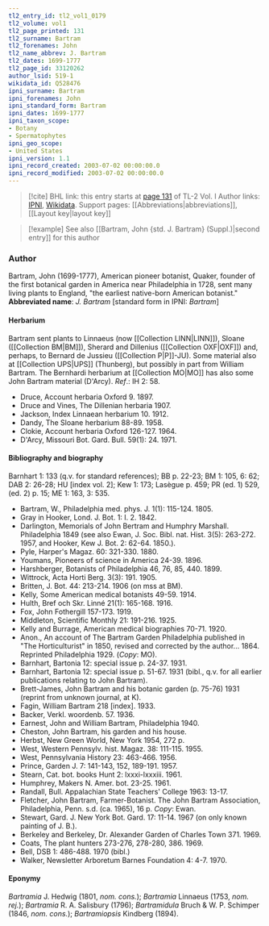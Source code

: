 ```yaml
---
tl2_entry_id: tl2_vol1_0179
tl2_volume: vol1
tl2_page_printed: 131
tl2_surname: Bartram
tl2_forenames: John
tl2_name_abbrev: J. Bartram
tl2_dates: 1699-1777
tl2_page_id: 33120262
author_lsid: 519-1
wikidata_id: Q528476
ipni_surname: Bartram
ipni_forenames: John
ipni_standard_form: Bartram
ipni_dates: 1699-1777
ipni_taxon_scope: 
- Botany
- Spermatophytes
ipni_geo_scope: 
- United States
ipni_version: 1.1
ipni_record_created: 2003-07-02 00:00:00.0
ipni_record_modified: 2003-07-02 00:00:00.0
---
```


> [!cite] BHL link: this entry starts at [page 131](https://www.biodiversitylibrary.org/page/33120262) of TL-2 Vol. I
> Author links: [IPNI](https://www.ipni.org/a/519-1), [Wikidata](https://www.wikidata.org/wiki/Q528476). Support pages: [[Abbreviations|abbreviations]], [[Layout key|layout key]]

> [!example] See also [[Bartram, John {std. J. Bartram} (Suppl.)|second entry]] for this author

### Author

Bartram, John (1699-1777), American pioneer botanist, Quaker, founder of the first botanical garden in America near Philadelphia in 1728, sent many living plants to England, "the earliest native-born American botanist." 
**Abbreviated name**: *J. Bartram* \[standard form in IPNI: *Bartram*\]

#### Herbarium

Bartram sent plants to Linnaeus (now [[Collection LINN|LINN]]), Sloane ([[Collection BM|BM]]), Sherard and Dillenius ([[Collection OXF|OXF]]) and, perhaps, to Bernard de Jussieu ([[Collection P|P]]-JU). Some material also at [[Collection UPS|UPS]] (Thunberg), but possibly in part from William Bartram. The Bernhardi herbarium at [[Collection MO|MO]] has also some John Bartram material (D'Arcy).
*Ref*.: IH 2: 58.
- Druce, Account herbaria Oxford 9. 1897.
- Druce and Vines, The Dillenian herbaria 1907.
- Jackson, Index Linnaean herbarium 10. 1912.
- Dandy, The Sloane herbarium 88-89. 1958.
- Clokie, Account herbaria Oxford 126-127. 1964.
- D'Arcy, Missouri Bot. Gard. Bull. 59(1): 24. 1971.

#### Bibliography and biography

Barnhart 1: 133 (q.v. for standard references); BB p. 22-23; BM 1: 105, 6: 62; DAB 2: 26-28; HU \[index vol. 2\]; Kew 1: 173; Lasègue p. 459; PR (ed. 1) 529, (ed. 2) p. 15; ME 1: 163, 3: 535.
- Bartram, W., Philadelphia med. phys. J. 1(1): 115-124. 1805.
- Gray in Hooker, Lond. J. Bot. 1: I. 2. 1842.
- Darlington, Memorials of John Bertram and Humphry Marshall. Philadelphia 1849 (see also Ewan, J. Soc. Bibl. nat. Hist. 3(5): 263-272. 1957, and Hooker, Kew J. Bot. 2: 62-64. 1850.).
- Pyle, Harper's Magaz. 60: 321-330. 1880.
- Youmans, Pioneers of science in America 24-39. 1896.
- Harshberger, Botanists of Philadelphia 46, 76, 85, 440. 1899.
- Wittrock, Acta Horti Berg. 3(3): 191. 1905.
- Britten, J. Bot. 44: 213-214. 1906 (on mss at BM).
- Kelly, Some American medical botanists 49-59. 1914.
- Hulth, Bref och Skr. Linné 21(1): 165-168. 1916.
- Fox, John Fothergill 157-173. 1919.
- Middleton, Scientific Monthly 21: 191-216. 1925.
- Kelly and Burrage, American medical biographies 70-71. 1920.
- Anon., An account of The Bartram Garden Philadelphia published in "The Horticulturist" in 1850, revised and corrected by the author... 1864. Reprinted Philadelphia 1929. (*Copy*: MO).
- Barnhart, Bartonia 12: special issue p. 24-37. 1931.
- Barnhart, Bartonia 12: special issue p. 51-67. 1931 (bibl., q.v. for all earlier publications relating to John Bartram).
- Brett-James, John Bartram and his botanic garden (p. 75-76) 1931 (reprint from unknown journal, at K).
- Fagin, William Bartram 218 \[index\]. 1933.
- Backer, Verkl. woordenb. 57. 1936.
- Earnest, John and William Bartram, Philadelphia 1940.
- Cheston, John Bartram, his garden and his house.
- Herbst, New Green World, New York 1954, 272 p.
- West, Western Pennsylv. hist. Magaz. 38: 111-115. 1955.
- West, Pennsylvania History 23: 463-466. 1956.
- Prince, Garden J. 7: 141-143, 152, 189-191. 1957.
- Stearn, Cat. bot. books Hunt 2: lxxxi-lxxxiii. 1961.
- Humphrey, Makers N. Amer. bot. 23-25. 1961.
- Randall, Bull. Appalachian State Teachers' College 1963: 13-17.
- Fletcher, John Bartram, Farmer-Botanist. The John Bartram Association, Philadelphia, Penn. s.d. (ca. 1965), 16 p. *Copy*: Ewan.
- Stewart, Gard. J. New York Bot. Gard. 17: 11-14. 1967 (on only known painting of J. B.).
- Berkeley and Berkeley, Dr. Alexander Garden of Charles Town 371. 1969.
- Coats, The plant hunters 273-276, 278-280, 386. 1969.
- Bell, DSB 1: 486-488. 1970 (bibl.)
- Walker, Newsletter Arboretum Barnes Foundation 4: 4-7. 1970.

#### Eponymy

*Bartramia* J. Hedwig (1801, *nom. cons.*); *Bartramia* Linnaeus (1753, *nom. rej.*); *Bartramia* R. A. Salisbury (1796); *Bartramidula* Bruch & W. P. Schimper (1846, *nom. cons.*); *Bartramiopsis* Kindberg (1894).

